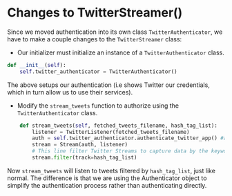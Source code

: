 # Changes to TwitterStreamer()

Since we moved authentication into its own class `TwitterAuthenticator`, we have to make a couple changes to the `TwitterStreamer` class:

- Our initializer must initialize an instance of a `TwitterAuthenticator` class. 

```python
def __init__(self):
	self.twitter_authenticator = TwitterAuthenticator()  
```

The above setups our authentication (i.e shows Twitter our credentials, which in turn allow us to use their services).

* Modify the `stream_tweets` function to authorize using the `TwitterAuthenticator` class.

```python
	def stream_tweets(self, fetched_tweets_filename, hash_tag_list):
        listener = TwitterListener(fetched_tweets_filename)
        auth = self.twitter_authenticator.authenticate_twitter_app() #added this line
        stream = Stream(auth, listener)
        # This line filter Twitter Streams to capture data by the keywords: 
        stream.filter(track=hash_tag_list)
```

Now `stream_tweets` will listen to tweets filtered by `hash_tag_list`, just like normal. The difference is that we are using the Authenticator object to simplify the authentication process rather than authenticating directly. 